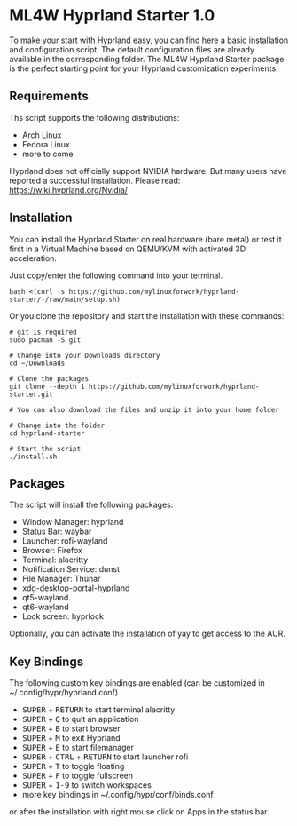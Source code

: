 # ML4W Hyprland Starter 1.0 

To make your start with Hyprland easy, you can find here a basic installation and configuration script.
The default configuration files are already available in the corresponding folder.
The ML4W Hyprland Starter package is the perfect starting point for your Hyprland customization experiments.

## Requirements

Ths script supports the following distributions:
* Arch Linux
* Fedora Linux
* more to come

Hyprland does not officially support NVIDIA hardware. But many users have reported a successful installation. Please read: https://wiki.hyprland.org/Nvidia/

## Installation

You can install the Hyprland Starter on real hardware (bare metal) or test it first in a Virtual Machine based on QEMU/KVM with activated 3D acceleration.

Just copy/enter the following command into your terminal.

```
bash <(curl -s https://github.com/mylinuxforwork/hyprland-starter/-/raw/main/setup.sh)
```

Or you clone the repository and start the installation with these commands:

```
# git is required
sudo pacman -S git

# Change into your Downloads directory
cd ~/Downloads

# Clone the packages
git clone --depth 1 https://github.com/mylinuxforwork/hyprland-starter.git

# You can also download the files and unzip it into your home folder

# Change into the folder
cd hyprland-starter

# Start the script
./install.sh
```

## Packages

The script will install the following packages:

- Window Manager: hyprland 
- Status Bar: waybar 
- Launcher: rofi-wayland 
- Browser: Firefox
- Terminal: alacritty 
- Notification Service: dunst 
- File Manager: Thunar
- xdg-desktop-portal-hyprland 
- qt5-wayland 
- qt6-wayland 
- Lock screen: hyprlock

Optionally, you can activate the installation of yay to get access to the AUR.

## Key Bindings

The following custom key bindings are enabled (can be customized in ~/.config/hypr/hyprland.conf)

- <kbd>SUPER</kbd> + <kbd>RETURN</kbd> to start terminal alacritty
- <kbd>SUPER</kbd> + <kbd>Q</kbd> to quit an application
- <kbd>SUPER</kbd> + <kbd>B</kbd> to start browser
- <kbd>SUPER</kbd> + <kbd>M</kbd> to exit Hyprland
- <kbd>SUPER</kbd> + <kbd>E</kbd> to start filemanager
- <kbd>SUPER</kbd></kbd> + <kbd>CTRL</kbd> + <kbd>RETURN</kbd> to start launcher rofi
- <kbd>SUPER</kbd> + <kbd>T</kbd> to toggle floating
- <kbd>SUPER</kbd> + <kbd>F</kbd> to toggle fullscreen
- <kbd>SUPER</kbd> + <kbd>1-9</kbd> to switch workspaces
- more key bindings in ~/.config/hypr/conf/binds.conf

or after the installation with right mouse click on Apps in the status bar.